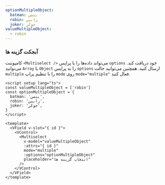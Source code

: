 ```yaml
---
optionMultipleObject:
  batman: بتمن
  robin: رابین
  joker: جوکر
valueMultipleObject:
  - robin
---
```


### آبجکت گزینه ها

کامپوننت `<Multiselect />` می‌تواند داده‌ها را با پراپس `options` خود دریافت کند.
می‌توانید `Array` یا `Object` را به پراپس `options` ارسال کنید.
همچنین می‌توانید حالت `multiple` را با تنظیم پراپ `mode` روی `mode="multiple"` فعال کنید.

<!--code-->

```vue
<script setup lang="ts">
const valueMultipleObject = ['robin']
const optionMultipleObject = {
  batman: 'بتمن',
  robin: 'رابین',
  joker: 'جوکر',
}
</script>

<template>
  <VField v-slot="{ id }">
    <VControl>
      <Multiselect
        v-model="valueMultipleObject"
        :attrs="{ id }"
        mode="multiple"
        :options="optionMultipleObject"
        placeholder="انتخاب گزینه ها"
      />
    </VControl>
  </VField>
</template>
```

<!--/code-->

<!--example-->

<div class="columns">
  <div class="column is-4">
    <VField v-slot="{ id }">
      <VControl>
        <Multiselect
          :attrs="{ id }"
          v-model="frontmatter.valueMultipleObject"
          mode="multiple"
          :options="frontmatter.optionMultipleObject"
          placeholder="انتخاب گزینه ها"
        />
      </VControl>
    </VField>
  </div>
  <div class="column is-4">
    <VField v-slot="{ id }" class="is-curved-select">
      <VControl>
        <Multiselect
          :attrs="{ id }"
          v-model="frontmatter.valueMultipleObject"
          mode="multiple"
          :options="frontmatter.optionMultipleObject"
          placeholder="انتخاب گزینه ها"
        />
      </VControl>
    </VField>
  </div>
  <div class="column is-4">
    <VField v-slot="{ id }" class="is-rounded-select">
      <VControl>
        <Multiselect
          :attrs="{ id }"
          v-model="frontmatter.valueMultipleObject"
          mode="multiple"
          :options="frontmatter.optionMultipleObject"
          placeholder="انتخاب گزینه ها"
        />
      </VControl>
    </VField>
  </div>
</div>

<!--/example-->
